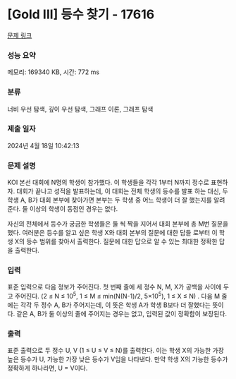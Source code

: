 # [Gold III] 등수 찾기 - 17616 

[문제 링크](https://www.acmicpc.net/problem/17616) 

### 성능 요약

메모리: 169340 KB, 시간: 772 ms

### 분류

너비 우선 탐색, 깊이 우선 탐색, 그래프 이론, 그래프 탐색

### 제출 일자

2024년 4월 18일 10:42:13

### 문제 설명

<p>KOI 본선 대회에 N명의 학생이 참가했다. 이 학생들을 각각 1부터 N까지 정수로 표현하자. 대회가 끝나고 성적을 발표하는데, 이 대회는 전체 학생의 등수를 발표 하는 대신, 두 학생 A, B가 대회 본부에 찾아가면 본부는 두 학생 중 어느 학생이 더 잘 했는지를 알려준다. 둘 이상의 학생이 동점인 경우는 없다.</p>

<p>자신의 전체에서 등수가 궁금한 학생들은 둘 씩 짝을 지어서 대회 본부에 총 M번 질문을 했다. 여러분은 등수를 알고 싶은 학생 X와 대회 본부의 질문에 대한 답들 로부터 이 학생 X의 등수 범위를 찾아서 출력한다. 질문에 대한 답으로 알 수 있는 최대한 정확한 답을 출력한다.</p>

### 입력 

 <p>표준 입력으로 다음 정보가 주어진다. 첫 번째 줄에 세 정수 N, M, X가 공백을 사이에 두고 주어진다. (2 ≤ N ≤ 10<sup>5</sup>, 1 ≤ M ≤ min(N(N-1)/2, 5×10<sup>5</sup>), 1 ≤ X ≤ N) . 다음 M 줄에는 각각 두 정수 A, B가 주어지는데, 이 뜻은 학생 A가 학생 B보다 더 잘했다는 뜻이다. 같은 A, B가 둘 이상의 줄에 주어지는 경우는 없고, 입력된 값이 정확함이 보장된다.</p>

### 출력 

 <p>표준 출력으로 두 정수 U, V (1 ≤ U ≤ V ≤ N)를 출력한다. 이는 학생 X의 가능한 가장 높은 등수가 U, 가능한 가장 낮은 등수가 V임을 나타낸다. 만약 학생 X의 가능한 등수가 정확하게 하나라면, U = V이다.</p>


